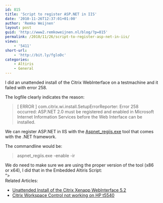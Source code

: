 ```yaml
---
id: 815
title: 'Script to register ASP.NET in IIS'
date: '2010-11-26T12:37:01+01:00'
author: 'Remko Weijnen'
layout: post
guid: 'http://www2.remkoweijnen.nl/blog/?p=815'
permalink: /2010/11/26/script-to-register-asp-net-in-iis/
views:
    - '5411'
short-url:
    - 'http://bit.ly/fgloDc'
categories:
    - Altiris
    - General
---
```


I did an unattended install of the Citrix WebInterface on a testmachine and it failed with error 258.

The logfile clearly indicates the reason:

> \[ ERROR \] com.citrix.wi.install.SetupErrorReporter: Error 258 occurred: ASP.NET 2.0 must be registered and enabled in Microsoft Internet Information Services before the Web Interface can be installed.

We can register ASP.NET in IIS with the [Aspnet\_regiis.exe](http://msdn.microsoft.com/en-us/library/k6h9cz8h(VS.80).aspx "ASP.NET IIS Registration Tool (Aspnet_regiis.exe)") tool that comes with the .NET framework.

The commandline would be:

> aspnet\_regiis.exe -enable -ir

We do need to make sure we are using the proper version of the tool (x86 or x64), I did that in the Embedded Altiris Script:  
“&gt;  
Related Articles:

- [Unattended Install of the Citrix Xenapp WebInterface 5.2](http://192.168.40.25:8081/2009/11/17/unattended-install-of-the-citrix-xenapp-webinterface-5-2/)
- [Citrix Workspace Control not working on HP t5540](http://192.168.40.25:8081/2009/12/03/citrix-workspace-control-not-working-on-hp-t5540/)